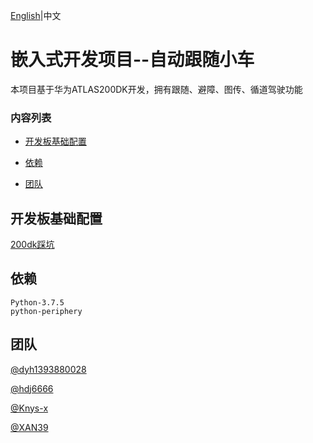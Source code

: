 [English](./README.md)|中文

# 嵌入式开发项目--自动跟随小车

本项目基于华为ATLAS200DK开发，拥有跟随、避障、图传、循道驾驶功能

### 内容列表

- [开发板基础配置](#开发板基础配置)

- [依赖](#依赖)

- [团队](#团队)

## 开发板基础配置

[200dk踩坑](./200dk踩坑.md)

## 依赖

~~~
Python-3.7.5
python-periphery

~~~

## 团队

[@dyh1393880028](https://github.com/dyh1393880028)

[@hdj6666](https://github.com/hdj6666)

[@Knys-x](https://github.com/Knys-x)

[@XAN39](https://github.com/XAN39)


